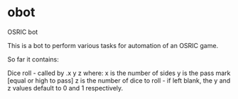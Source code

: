 obot
====

OSRIC bot

This is a bot to perform various tasks for automation of an OSRIC game.

So far it contains:

Dice roll - called by .x y z where:
                                    x is the number of sides
                                    y is the pass mark [equal or high to pass]
                                    z is the number of dice to roll
          - if left blank, the y and z values default to 0 and 1 respectively.
